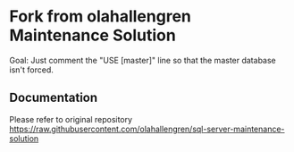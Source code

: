# Fork from olahallengren Maintenance Solution
Goal: Just comment the "USE [master]" line so that the master database isn't forced.

## Documentation
Please refer to original repository 
https://raw.githubusercontent.com/olahallengren/sql-server-maintenance-solution
